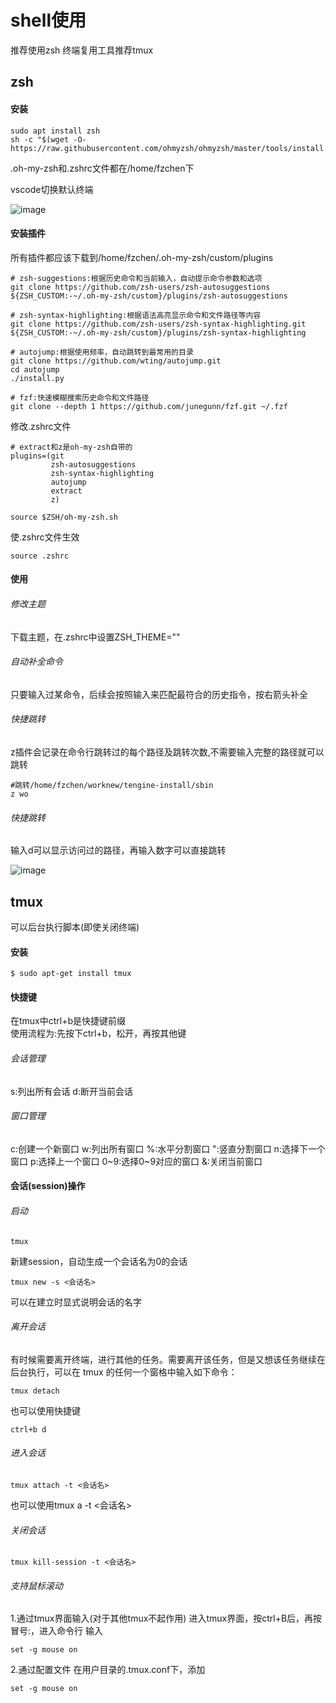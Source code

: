 # shell使用
推荐使用zsh
终端复用工具推荐tmux
## zsh
#### 安装
```
sudo apt install zsh
sh -c "$(wget -O- https://raw.githubusercontent.com/ohmyzsh/ohmyzsh/master/tools/install.sh)"
```
.oh-my-zsh和.zshrc文件都在/home/fzchen下

vscode切换默认终端

![image](https://github.com/TheDarkArchmageShangYang/networkLearning/assets/149142839/71faa6f6-2aa6-459b-b5fc-171c9c8233fa)
#### 安装插件
所有插件都应该下载到/home/fzchen/.oh-my-zsh/custom/plugins
```
# zsh-suggestions:根据历史命令和当前输入，自动提示命令参数和选项
git clone https://github.com/zsh-users/zsh-autosuggestions ${ZSH_CUSTOM:-~/.oh-my-zsh/custom}/plugins/zsh-autosuggestions

# zsh-syntax-highlighting:根据语法高亮显示命令和文件路径等内容
git clone https://github.com/zsh-users/zsh-syntax-highlighting.git ${ZSH_CUSTOM:-~/.oh-my-zsh/custom}/plugins/zsh-syntax-highlighting

# autojump:根据使用频率，自动跳转到最常用的目录
git clone https://github.com/wting/autojump.git
cd autojump
./install.py

# fzf:快速模糊搜索历史命令和文件路径
git clone --depth 1 https://github.com/junegunn/fzf.git ~/.fzf
```
修改.zshrc文件
```
# extract和z是oh-my-zsh自带的
plugins=(git 
         zsh-autosuggestions 
         zsh-syntax-highlighting
         autojump
         extract
         z)

source $ZSH/oh-my-zsh.sh
```
使.zshrc文件生效
```
source .zshrc
```
#### 使用
###### 修改主题
下载主题，在.zshrc中设置ZSH_THEME=""
###### 自动补全命令
只要输入过某命令，后续会按照输入来匹配最符合的历史指令，按右箭头补全
###### 快捷跳转
z插件会记录在命令行跳转过的每个路径及跳转次数,不需要输入完整的路径就可以跳转
```
#跳转/home/fzchen/worknew/tengine-install/sbin
z wo
```
###### 快捷跳转
输入d可以显示访问过的路径，再输入数字可以直接跳转

![image](https://github.com/TheDarkArchmageShangYang/networkLearning/assets/149142839/b4fa15e6-5375-4aed-a4cc-974ce27dd126)

## tmux
可以后台执行脚本(即使关闭终端)
#### 安装
```
$ sudo apt-get install tmux
```
#### 快捷键
在tmux中ctrl+b是快捷键前缀<br>
使用流程为:先按下ctrl+b，松开，再按其他键
###### 会话管理
s:列出所有会话
d:断开当前会话
###### 窗口管理
c:创建一个新窗口
w:列出所有窗口
%:水平分割窗口
":竖直分割窗口
n:选择下一个窗口
p:选择上一个窗口
0~9:选择0~9对应的窗口
&:关闭当前窗口
#### 会话(session)操作
###### 启动
```
tmux
```
新建session，自动生成一个会话名为0的会话
```
tmux new -s <会话名>
```
可以在建立时显式说明会话的名字
###### 离开会话
有时候需要离开终端，进行其他的任务。需要离开该任务，但是又想该任务继续在后台执行，可以在 tmux 的任何一个窗格中输入如下命令：
```
tmux detach
```
也可以使用快捷键
```
ctrl+b d
```
###### 进入会话
```
tmux attach -t <会话名>
```
也可以使用tmux a -t <会话名>
###### 关闭会话
```
tmux kill-session -t <会话名>
```
###### 支持鼠标滚动
1.通过tmux界面输入(对于其他tmux不起作用)
进入tmux界面，按ctrl+B后，再按冒号:，进入命令行
输入
```
set -g mouse on
```
2.通过配置文件
在用户目录的.tmux.conf下，添加
```
set -g mouse on
```
